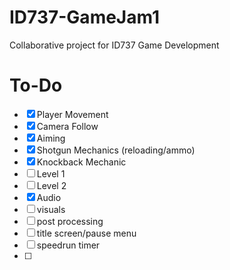# ID737-GameJam1
Collaborative project for ID737 Game Development
# To-Do
- [x] Player Movement
- [x] Camera Follow
- [x] Aiming
- [x] Shotgun Mechanics (reloading/ammo)
- [x] Knockback Mechanic
- [ ] Level 1
- [ ] Level 2
- [x] Audio
- [ ] visuals
- [ ] post processing
- [ ] title screen/pause menu
- [ ] speedrun timer
- [ ] 
